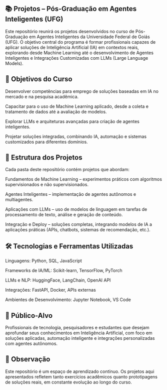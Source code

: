## 📚 Projetos – Pós-Graduação em Agentes Inteligentes (UFG)

Este repositório reunirá os projetos desenvolvidos no curso de Pós-Graduação em Agentes Inteligentes da Universidade Federal de Goiás (UFG).
O objetivo central do programa é formar profissionais capazes de aplicar soluções de Inteligência Artificial (IA) em contextos reais, explorando desde Machine Learning até o desenvolvimento de Agentes Inteligentes e Integrações Customizadas com LLMs (Large Language Models).

## 🎯 Objetivos do Curso

Desenvolver competências para emprego de soluções baseadas em IA no mercado e na pesquisa acadêmica.

Capacitar para o uso de Machine Learning aplicado, desde a coleta e tratamento de dados até a avaliação de modelos.

Explorar LLMs e arquiteturas avançadas para criação de agentes inteligentes.

Projetar soluções integradas, combinando IA, automação e sistemas customizados para diferentes domínios.

## 📂 Estrutura dos Projetos

Cada pasta deste repositório contém projetos que abordam:

Fundamentos de Machine Learning – experimentos práticos com algoritmos supervisionados e não supervisionados.

Agentes Inteligentes – implementação de agentes autônomos e multiagentes.

Aplicações com LLMs – uso de modelos de linguagem em tarefas de processamento de texto, análise e geração de conteúdo.

Integração e Deploy – soluções completas, integrando modelos de IA a aplicações práticas (APIs, chatbots, sistemas de recomendação, etc.).

## 🛠️ Tecnologias e Ferramentas Utilizadas

Linguagens: Python, SQL, JavaScript

Frameworks de IA/ML: Scikit-learn, TensorFlow, PyTorch

LLMs e NLP: HuggingFace, LangChain, OpenAI API

Integrações: FastAPI, Docker, APIs externas

Ambientes de Desenvolvimento: Jupyter Notebook, VS Code

## 👥 Público-Alvo

Profissionais de tecnologia, pesquisadores e estudantes que desejam aprofundar seus conhecimentos em Inteligência Artificial, com foco em soluções aplicadas, automação inteligente e integrações personalizadas com agentes autônomos.

## 📌 Observação

Este repositório é um espaço de aprendizado contínuo. Os projetos aqui apresentados refletem tanto exercícios acadêmicos quanto prototipagens de soluções reais, em constante evolução ao longo do curso.
